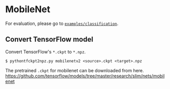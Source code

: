 # MobileNet

For evaluation, please go to [`examples/classification`](https://github.com/chainer/chainercv/tree/master/examples/classification).

## Convert TensorFlow model
Convert TensorFlow's `*.ckpt` to `*.npz`.

```
$ pythontfckpt2npz.py mobilenetv2 <source>.ckpt <target>.npz
```

The pretrained `.ckpt` for mobilenet can be downloaded from here.
https://github.com/tensorflow/models/tree/master/research/slim/nets/mobilenet
